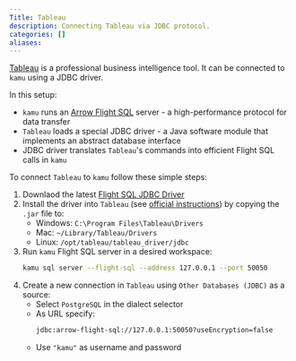 ```yaml
---
Title: Tableau
description: Connecting Tableau via JDBC protocol.
categories: []
aliases:
---
```


[Tableau](https://www.tableau.com/) is a professional business intelligence tool. It can be connected to `kamu` using a JDBC driver.

In this setup:
- `kamu` runs an [Arrow Flight SQL](https://arrow.apache.org/docs/format/FlightSql.html) server - a high-performance protocol for data transfer
- `Tableau` loads a special JDBC driver - a Java software module that implements an abstract database interface
- JDBC driver translates `Tableau`'s commands into efficient Flight SQL calls in `kamu`

To connect `Tableau` to `kamu` follow these simple steps:
1. Downlaod the latest [Flight SQL JDBC Driver](https://central.sonatype.com/artifact/org.apache.arrow/flight-sql-jdbc-driver)
2. Install the driver into `Tableau` (see [official instructions](https://help.tableau.com/current/pro/desktop/en-us/examples_otherdatabases_jdbc.htm)) by copying the `.jar` file to:
   - Windows: `C:\Program Files\Tableau\Drivers`
   - Mac: `~/Library/Tableau/Drivers`
   - Linux: `/opt/tableau/tableau_driver/jdbc`
3. Run `kamu` Flight SQL server in a desired workspace:
    ```bash
    kamu sql server --flight-sql --address 127.0.0.1 --port 50050
    ```
4. Create a new connection in `Tableau` using `Other Databases (JDBC)` as a source:
   - Select `PostgreSQL` in the dialect selector
   - As URL specify:
        ```bash
        jdbc:arrow-flight-sql://127.0.0.1:50050?useEncryption=false
        ```
   - Use `"kamu"` as username and password
